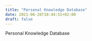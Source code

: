```yaml
---
title: "Personal Knowledge Database"
date: 2021-06-26T18:44:51+02:00
draft: false
---
```

Personal Knowledge Database
